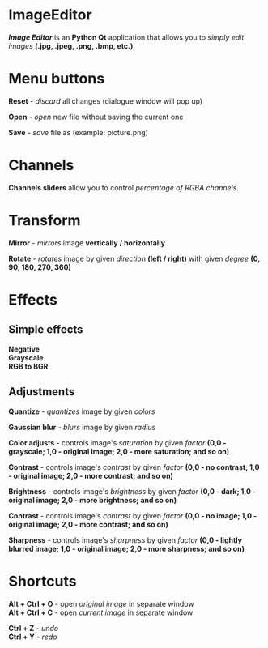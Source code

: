 # ImageEditor

***Image Editor*** is an **Python Qt** application that allows you to *simply edit images* **(.jpg, .jpeg, .png, .bmp, etc.)**.

# Menu buttons

**Reset** - *discard* all changes (dialogue window will pop up)  

**Open** - *open* new file without saving the current one  

**Save** - *save* file as (example: picture.png)  

# Channels

**Channels sliders** allow you to control *percentage of RGBA channels*.

# Transform

**Mirror** - *mirrors* image **vertically / horizontally**  

**Rotate** - *rotates* image by given *direction* **(left / right)** with given *degree* **(0, 90, 180, 270, 360)**

# Effects

## Simple effects

**Negative**  
**Grayscale**  
**RGB to BGR**

## Adjustments

**Quantize** - *quantizes* image by given *colors*  

**Gaussian blur** - *blurs* image by given *radius*   

**Color adjusts** - controls image's *saturation* by given *factor* **(0,0 - grayscale; 1,0 - original image; 2,0 - more saturation; and so on)**  

**Contrast** - controls image's *contrast* by given *factor* **(0,0 - no contrast; 1,0 - original image; 2,0 - more contrast; and so on)**  

**Brightness** - controls image's *brightness* by given *factor* **(0,0 - dark; 1,0 - original image; 2,0 - more brightness; and so on)**  

**Contrast** - controls image's *contrast* by given *factor* **(0,0 - no image; 1,0 - original image; 2,0 - more contrast; and so on)**  

**Sharpness** - controls image's *sharpness* by given *factor* **(0,0 - lightly blurred image; 1,0 - original image; 2,0 - more sharpness; and so on)**

# Shortcuts

**Alt + Ctrl + O** - open *original image* in separate window  
**Alt + Ctrl + C** - open *current image* in separate window

**Ctrl + Z** - *undo*  
**Ctrl + Y** - *redo*
